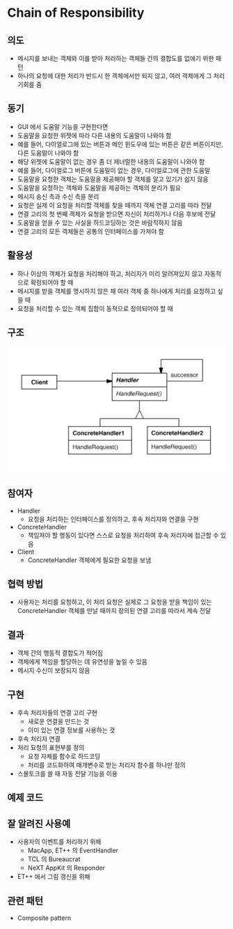 # Chain of Responsibility

## 의도
- 메시지를 보내는 객체와 이를 받아 처리하는 객체들 간의 결합도를 없애기 위한 패턴
- 하나의 요청에 대한 처리가 반드시 한 객체에서만 되지 않고, 여러 객체에게 그 처리 기회를 줌

## 동기
- GUI 에서 도움말 기능을 구현한다면
- 도움말을 요청한 위젯에 따라 다른 내용의 도움말이 나와야 함
- 예를 들어, 다이얼로그에 있는 버튼과 메인 윈도우에 있는 버튼은 같은 버튼이지만, 다른 도움말이 나와야 함
- 해당 위젯에 도움말이 없는 경우 좀 더 제너럴한 내용의 도움말이 나와야 함
- 예를 들어, 다이얼로그 버튼에 도움말이 없는 경우, 다이얼로그에 관한 도움말
- 도움말을 요청한 객체는 도움말을 제공해야 할 객체를 알고 있기가 쉽지 않음
- 도움말을 요청하는 객체와 도움말을 제공하는 객체의 분리가 필요
- 메시지 송신 측과 수신 측을 분리
- 요청은 실제 이 요청을 처리할 객체를 찾을 때까지 객체 연결 고리를 따라 전달
- 연결 고리의 첫 번째 객체가 요청을 받으면 자신이 처리하거나 다음 후보에 전달
- 도움말을 얻을 수 있는 사실을 하드코딩하는 것은 바람직하지 않음
- 연결 고리의 모든 객체들은 공통의 인터페이스를 가져야 함

## 활용성
- 하나 이상의 객체가 요청을 처리해야 하고, 처리자가 미리 알려져있지 않고 자동적으로 확정되어야 할 때
- 메시지를 받을 객체를 명시하지 않은 채 여러 객체 중 하나에게 처리를 요청하고 싶을 때
- 요청을 처리할 수 있는 객체 집합이 동적으로 정의되어야 할 때

## 구조
![](chain_of_responsibility_structure.png)

## 참여자
- Handler
  - 요청을 처리하는 인터페이스를 정의하고, 후속 처리자와 연결을 구현
- ConcreteHandler
  - 책임져야 할 행동이 있다면 스스로 요청을 처리하여 후속 처리자에 접근할 수 있음
- Client
  - ConcreteHandler 객체에게 필요한 요청을 보냄

## 협력 방법
- 사용자는 처리를 요청하고, 이 처리 요청은 실제로 그 요청을 받을 책임이 있는 ConcreteHandler 객체를 만날 때까지 정의된 연결 고리를 따라서 계속 전달

## 결과
- 객체 간의 행동적 결합도가 적어짐
- 객체에게 책임을 할당하는 데 유연성을 높일 수 있음
- 메시지 수신이 보장되지 않음

## 구현
- 후속 처리자들의 연결 고리 구현
  - 새로운 연결을 만드는 것
  - 이미 있는 연결 정보를 사용하는 것
- 후속 처리자 연결
- 처리 요청의 표현부를 정의
  - 요청 자체를 함수로 하드코딩
  - 처리를 코드화하여 매개변수로 받는 처리자 함수를 하나만 정의
- 스몰토크를 쓸 때 자동 전달 기능을 이용

## 예제 코드

## 잘 알려진 사용예
- 사용자의 이벤트를 처리하기 위해
  - MacApp, ET++ 의 EventHandler
  - TCL 의 Bureaucrat
  - NeXT AppKit 의 Responder
- ET++ 에서 그림 갱신을 위해

## 관련 패턴
- Composite pattern
